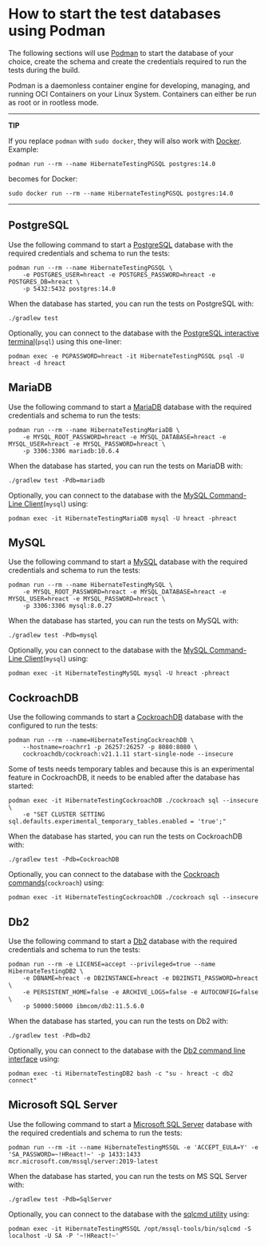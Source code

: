 # How to start the test databases using Podman

The following sections will use [Podman][podman] to start the database of your choice,
create the schema and create the credentials required to run the tests during the build.

Podman is a daemonless container engine for developing, managing, and running OCI
Containers on your Linux System.
Containers can either be run as root or in rootless mode.

---
**TIP**

If you replace `podman` with `sudo docker`, they will also work with [Docker][docker].
Example:

```
podman run --rm --name HibernateTestingPGSQL postgres:14.0
```

becomes for Docker:

```
sudo docker run --rm --name HibernateTestingPGSQL postgres:14.0
```
---

[podman]:https://podman.io/
[docker]:https://www.docker.com/

## PostgreSQL

Use the following command to start a [PostgreSQL][postgresql] database with the
required credentials and schema to run the tests:

[postgresql]:https://www.postgresql.org


```
podman run --rm --name HibernateTestingPGSQL \
    -e POSTGRES_USER=hreact -e POSTGRES_PASSWORD=hreact -e POSTGRES_DB=hreact \
    -p 5432:5432 postgres:14.0
```

When the database has started, you can run the tests on PostgreSQL with:

```
./gradlew test
```

Optionally, you can connect to the database with the [PostgreSQL interactive terminal][psql](`psql`)
using this one-liner:

```
podman exec -e PGPASSWORD=hreact -it HibernateTestingPGSQL psql -U hreact -d hreact
```

[psql]:https://www.postgresql.org/docs/14/app-psql.html

## MariaDB

Use the following command to start a [MariaDB][mariadb] database with the required credentials
and schema to run the tests:

[mariadb]:https://mariadb.org/

```
podman run --rm --name HibernateTestingMariaDB \
    -e MYSQL_ROOT_PASSWORD=hreact -e MYSQL_DATABASE=hreact -e MYSQL_USER=hreact -e MYSQL_PASSWORD=hreact \
    -p 3306:3306 mariadb:10.6.4
```

When the database has started, you can run the tests on MariaDB with:

```
./gradlew test -Pdb=mariadb
```

Optionally, you can connect to the database with the [MySQL Command-Line Client][mysql-cli](`mysql`) using:

[mysql-cli]:https://www.mysql.com/

```
podman exec -it HibernateTestingMariaDB mysql -U hreact -phreact
```

## MySQL

Use the following command to start a [MySQL][mysql] database with the required credentials
and schema to run the tests:

[mysql]:https://www.mysql.com/

```
podman run --rm --name HibernateTestingMySQL \
    -e MYSQL_ROOT_PASSWORD=hreact -e MYSQL_DATABASE=hreact -e MYSQL_USER=hreact -e MYSQL_PASSWORD=hreact \
    -p 3306:3306 mysql:8.0.27
```

When the database has started, you can run the tests on MySQL with:

```
./gradlew test -Pdb=mysql
```

Optionally, you can connect to the database with the [MySQL Command-Line Client][mysql-cli](`mysql`) using:

[mysql-cli]:https://www.mysql.com/

```
podman exec -it HibernateTestingMySQL mysql -U hreact -phreact
```

## CockroachDB

Use the following commands to start a [CockroachDB][cockroachdb] database with the
configured to run the tests:

[cockroachdb]:https://www.cockroachlabs.com/get-cockroachdb/

```
podman run --rm --name=HibernateTestingCockroachDB \
    --hostname=roachrr1 -p 26257:26257 -p 8080:8080 \
    cockroachdb/cockroach:v21.1.11 start-single-node --insecure
```

Some of tests needs temporary tables and because this is an experimental feature in
CockroachDB, it needs to be enabled after the database has started:

```
podman exec -it HibernateTestingCockroachDB ./cockroach sql --insecure \
    -e "SET CLUSTER SETTING sql.defaults.experimental_temporary_tables.enabled = 'true';"
```

When the database has started, you can run the tests on CockroachDB with:

```
./gradlew test -Pdb=CockroachDB
```

Optionally, you can connect to the database with the [Cockroach commands][cockroach-cli](`cockroach`)
using:

```
podman exec -it HibernateTestingCockroachDB ./cockroach sql --insecure 
```

[cockroach-cli]:https://www.cockroachlabs.com/docs/stable/cockroach-commands.html

## Db2

Use the following command to start a [Db2][db2] database with the required credentials
and schema to run the tests:

[db2]:https://www.ibm.com/analytics/db2

```
podman run --rm -e LICENSE=accept --privileged=true --name HibernateTestingDB2 \
    -e DBNAME=hreact -e DB2INSTANCE=hreact -e DB2INST1_PASSWORD=hreact \
    -e PERSISTENT_HOME=false -e ARCHIVE_LOGS=false -e AUTOCONFIG=false \
    -p 50000:50000 ibmcom/db2:11.5.6.0
```

When the database has started, you can run the tests on Db2 with:

```
./gradlew test -Pdb=db2
```

Optionally, you can connect to the database with the [Db2 command line interface][db2-cli] using:

```
podman exec -ti HibernateTestingDB2 bash -c "su - hreact -c db2 connect"
```
[db2-cli]:https://www.ibm.com/support/knowledgecenter/en/SSEPEK_11.0.0/comref/src/tpc/db2z_commandlineprocessor.html

## Microsoft SQL Server

Use the following command to start a [Microsoft SQL Server][mssql] database with the required credentials
and schema to run the tests:

[mssql]:https://www.microsoft.com/en-gb/sql-server/

```
podman run --rm -it --name HibernateTestingMSSQL -e 'ACCEPT_EULA=Y' -e 'SA_PASSWORD=~!HReact!~' -p 1433:1433 mcr.microsoft.com/mssql/server:2019-latest
```

When the database has started, you can run the tests on MS SQL Server with:

```
./gradlew test -Pdb=SqlServer
```

Optionally, you can connect to the database with the [sqlcmd utility][sqlcmd-cli] using:

```
podman exec -it HibernateTestingMSSQL /opt/mssql-tools/bin/sqlcmd -S localhost -U SA -P '~!HReact!~'
```

[sqlcmd-cli]:https://docs.microsoft.com/en-us/sql/tools/sqlcmd-utility?view=sql-server-ver15
